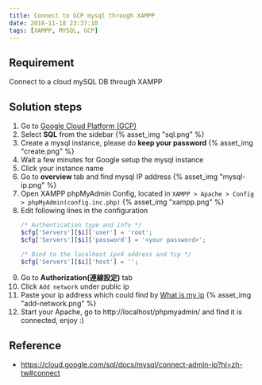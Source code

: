 ```yaml
---
title: Connect to GCP mysql through XAMPP
date: 2018-11-18 23:37:10
tags: [XAMPP, MYSQL, GCP]
---
```


## Requirement

Connect to a cloud mySQL DB through XAMPP

## Solution steps

1. Go to [Google Cloud Platform (GCP)](https://console.cloud.google.com)
1. Select **SQL** from the sidebar
    {% asset_img "sql.png" %}
1. Create a mysql instance, please do **keep your password**
    {% asset_img "create.png" %}
1. Wait a few minutes for Google setup the mysql instance
1. Click your instance name
1. Go to **overview** tab and find mysql IP address
    {% asset_img "mysql-ip.png" %}
1. Open XAMPP phpMyAdmin Config, located in `XAMPP > Apache > Config > phpMyAdmin(config.inc.php)`
    {% asset_img "xampp.png" %}
1. Edit following lines in the configuration
    ```php    
    /* Authentication type and info */
    $cfg['Servers'][$i]['user'] = 'root';
    $cfg['Servers'][$i]['password'] = '<your password>';
    
    /* Bind to the localhost ipv4 address and tcp */
    $cfg['Servers'][$i]['host'] = '';    
    ```    
1. Go to **Authorization(連線設定)** tab
1. Click `Add network` under public ip
1. Paste your ip address which could find by [What is my ip](http://ipv4.whatismyv6.com/)
    {% asset_img "add-network.png" %}
1. Start your Apache, go to http://localhost/phpmyadmin/ and find it is connected, enjoy :)

## Reference

- https://cloud.google.com/sql/docs/mysql/connect-admin-ip?hl=zh-tw#connect